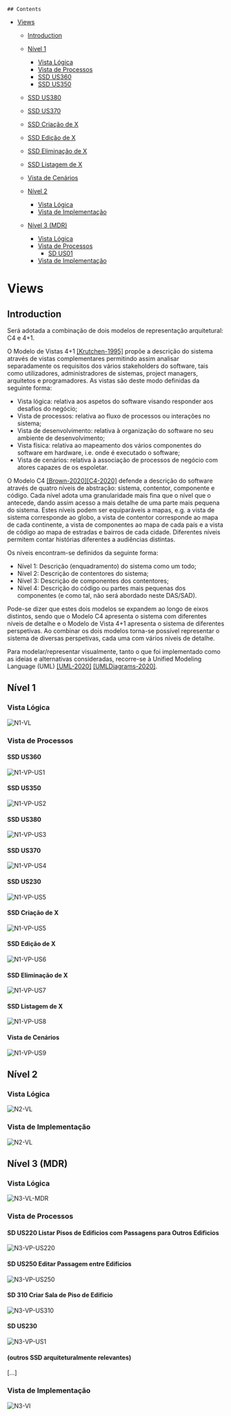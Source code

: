 	## Contents
- [Views](#views)
	- [Introduction]()
	- [Nível 1](#nível-1)
		- [Vista Lógica](#vista-lógica)
		- [Vista de Processos](#vista-de-processos)
       - [SSD US360](#ssd-us360)
       - [SSD US350](#ssd-us350)
    - [SSD US380](#ssd-us380)
    - [SSD US370](#ssd-us370)
    - [SSD Criação de X](#ssd-criação-de-x)
    - [SSD Edição de X](#ssd-edição-de-x)
    - [SSD Eliminação de X](#ssd-eliminação-de-x)
    - [SSD Listagem de X](#ssd-listagem-de-x)
    - [Vista de Cenários](#vista-de-cenários)

    - [Nível 2](#nível-2)
      - [Vista Lógica](#vista-lógica-1)
      - [Vista de Implementação](#vista-de-implementação)
    - [Nível 3 (MDR)](#nível-3-mdr)
      - [Vista Lógica](#vista-lógica-2)
      - [Vista de Processos](#vista-de-processos)
        - [SD US01](#sd-us01)
      - [Vista de Implementação](#vista-de-implementação-1)

# Views

## Introduction
Será adotada a combinação de dois modelos de representação arquitetural: C4 e 4+1.

O Modelo de Vistas 4+1 [[Krutchen-1995]](References.md#Kruchten-1995) propõe a descrição do sistema através de vistas complementares permitindo assim analisar separadamente os requisitos dos vários stakeholders do software, tais como utilizadores, administradores de sistemas, project managers, arquitetos e programadores. As vistas são deste modo definidas da seguinte forma:

- Vista lógica: relativa aos aspetos do software visando responder aos desafios do negócio;
- Vista de processos: relativa ao fluxo de processos ou interações no sistema;
- Vista de desenvolvimento: relativa à organização do software no seu ambiente de desenvolvimento;
- Vista física: relativa ao mapeamento dos vários componentes do software em hardware, i.e. onde é executado o software;
- Vista de cenários: relativa à associação de processos de negócio com atores capazes de os espoletar.

O Modelo C4 [[Brown-2020]](References.md#Brown-2020)[[C4-2020]](References.md#C4-2020) defende a descrição do software através de quatro níveis de abstração: sistema, contentor, componente e código. Cada nível adota uma granularidade mais fina que o nível que o antecede, dando assim acesso a mais detalhe de uma parte mais pequena do sistema. Estes níveis podem ser equiparáveis a mapas, e.g. a vista de sistema corresponde ao globo, a vista de contentor corresponde ao mapa de cada continente, a vista de componentes ao mapa de cada país e a vista de código ao mapa de estradas e bairros de cada cidade.
Diferentes níveis permitem contar histórias diferentes a audiências distintas.

Os níveis encontram-se definidos da seguinte forma:
- Nível 1: Descrição (enquadramento) do sistema como um todo;
- Nível 2: Descrição de contentores do sistema;
- Nível 3: Descrição de componentes dos contentores;
- Nível 4: Descrição do código ou partes mais pequenas dos componentes (e como tal, não será abordado neste DAS/SAD).

Pode-se dizer que estes dois modelos se expandem ao longo de eixos distintos, sendo que o Modelo C4 apresenta o sistema com diferentes níveis de detalhe e o Modelo de Vista 4+1 apresenta o sistema de diferentes perspetivas. Ao combinar os dois modelos torna-se possível representar o sistema de diversas perspetivas, cada uma com vários níveis de detalhe.

Para modelar/representar visualmente, tanto o que foi implementado como as ideias e alternativas consideradas, recorre-se à Unified Modeling Language (UML) [[UML-2020]](References.md#UML-2020) [[UMLDiagrams-2020]](References.md#UMLDiagrams-2020).

## Nível 1
### Vista Lógica

![N1-VL](diagramas/nivel1/VistaLógicaNVL1.jpg)

### Vista de Processos
#### SSD US360
![N1-VP-US1](diagramas/nivel1/AdicionarRobot_SSD.jpg)

#### SSD US350
![N1-VP-US2](diagramas/nivel1/AdicionarTipoRobo_SSD.jpg)

#### SSD US380
![N1-VP-US3](diagramas/nivel1/ConsultarFrota_SSD.jpg)

#### SSD US370
![N1-VP-US4](diagramas/nivel1/InibirRobot_SSD.jpg)

#### SSD US230
![N1-VP-US5](diagramas/nivel1/CarregarMapa_SSD.jpg)

#### SSD Criação de X
![N1-VP-US5](diagramas/nivel1/VistaProcessosNvl1_CriarX.jpg)

#### SSD Edição de X
![N1-VP-US6](diagramas/nivel1/VistaProcessosNVL1_editarX.jpg)

#### SSD Eliminação de X
![N1-VP-US7](diagramas/nivel1/VistaProcessosNvl1_eliminarX.jpg)

#### SSD Listagem de X
![N1-VP-US8](diagramas/nivel1/VistaProcessosNVL1_ListarX.jpg)

#### Vista de Cenários
![N1-VP-US9](diagramas/nivel1/VistaCenarios.jpg)

## Nível 2
### Vista Lógica

![N2-VL](diagramas/nivel2/VistaLógicaNVL2.jpg)
### Vista de Implementação
![N2-VL](diagramas/nivel2/VistaImplementacaoNVL2.jpg)

## Nível 3 (MDR)
### Vista Lógica
![N3-VL-MDR](diagramas/nivel3/VistaLógicaNVL3.jpg)

### Vista de Processos

#### SD US220 Listar Pisos de Edificios com Passagens para Outros Edificios
![N3-VP-US220](diagramas/nivel3/ListFloorsWithPathways_SSD_NVL3.jpg)

#### SD US250 Editar Passagem entre Edificios
![N3-VP-US250](diagramas/nivel3/UpdatePathway_SSD_NVL3.jpg)

#### SD 310 Criar Sala de Piso de Edificio
![N3-VP-US310](diagramas/nivel3/CreateRoom_SSD_NVL3.jpg)

#### SD US230
![N3-VP-US1](diagramas/nivel3/CarregarMapa_SSD_NVL3.jpg)

#### (outros SSD arquiteturalmente relevantes)
[...]

### Vista de Implementação
![N3-VI](diagramas/nivel3/VistaImplementacaoNVL3_GI.jpg)
